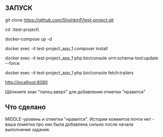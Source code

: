 
ЗАПУСК
------
git clone https://github.com/ShishkinP/test-project.git

cd .\test-project\

docker-compose up -d

docker exec -it test-project_app_1 composer install

docker exec -it test-project_app_1 php bin/console orm:schema-tool:update --force

docker exec -it test-project_app_1 php bin/console fetch:trailers

[http://localhost:8080](http://localhost:8080)

Щёлкните знак "палец вверх" для добавления отметки "нравится" 

Что сделано
-----------
MIDDLE-уровень и отметки "нравится".
Истории коммитов почти нет - ваша пометка про них была добавлена сильно после начала выполнения задания. 